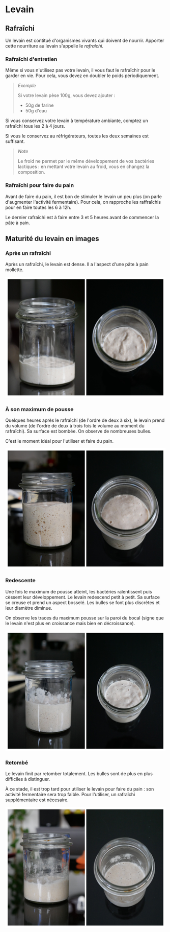 # Levain

## Rafraîchi

Un levain est contitué d'organismes vivants qui doivent de nourrir. Apporter cette nourriture
au levain s'appelle le _rafraîchi_.

### Rafraîchi d'entretien

Même si vous n'utilisez pas votre levain, il vous faut le rafraîchir pour le garder en vie. Pour
cela, vous devez en doubler le poids périodiquement.

> *Exemple*
>
> Si votre levain pèse 100g, vous devez ajouter :
>
> * 50g de farine
> * 50g d'eau

Si vous conservez votre levain à température ambiante, comptez un rafraîchi tous les 2 à 4 jours.

Si vous le conservez au réfrigérateurs, toutes les deux semaines est suffisant.

> *Note*
>
> Le froid ne permet par le même développement de vos bactéries lactiques : en mettant votre levain
> au froid, vous en changez la composition.

### Rafraîchi pour faire du pain

Avant de faire du pain, il est bon de stimuler le levain un peu plus (on parle d'augmenter
l'activité fermentaire). Pour cela, on rapproche les raffraîchis pour en faire toutes les 6 à 12h.

Le dernier rafraîchi est à faire entre 3 et 5 heures avant de commencer la pâte à pain.

## Maturité du levain en images

### Après un rafraîchi

Après un rafraîchi, le levain est dense. Il a l'aspect d'une pâte à pain mollette.

![Aspect du levain après un rafraîchi](images/levain-01-rafraichi.png)

### À son maximum de pousse

Quelques heures après le rafraîchi (de l'ordre de deux à six), le levain prend du volume
(de l'ordre de deux à trois fois le volume au moment du rafraîchi). Sa surface est bombée.
On observe de nombreuses bulles.

C'est le moment idéal pour l'utiliser et faire du pain.

![Aspect du levain à son maximum de pousse](images/levain-02-maximum-pousse.png)

### Redescente

Une fois le maximum de pousse atteint, les bactéries ralentissent puis cèssent leur
développement. Le levain redescend petit à petit. Sa surface se creuse et prend un
aspect bosselé. Les bulles se font plus discrètes et leur diamètre diminue.

On observe les traces du maximum pousse sur la paroi du bocal (signe que le levain
n'est plus en croissance mais bien en décroissance).

![Aspect du levain lors de la redescente](images/levain-03-redescente.png)

### Retombé

Le levain finit par retomber totalement. Les bulles sont de plus en plus difficiles
à distinguer.

À ce stade, il est trop tard pour utiliser le levain pour faire du pain : son activité
fermentaire sera trop faible. Pour l'utiliser, un rafraîchi supplémentaire est nécesaire.

![Aspect du levain retombé](images/levain-04-trop-tard.png)
